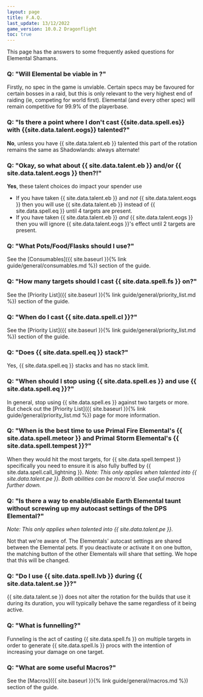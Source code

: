 ```yaml
---
layout: page
title: F.A.Q.
last_update: 13/12/2022
game_version: 10.0.2 Dragonflight
toc: true
---
```


This page has the answers to some frequently asked questions for Elemental Shamans.

### Q: "Will Elemental be viable in <Expansion name> <game version>?"
Firstly, no spec in the game is unviable. Certain specs may be favoured for certain bosses in a raid, but this is only relevant to the very highest end of raiding (ie, competing for world first). Elemental (and every other spec) will remain competitive for 99.9% of the playerbase.
   
### Q: "Is there a point where I don't cast {{site.data.spell.es}} with {{site.data.talent.eogs}} talented?"
**No**, unless you have {{ site.data.talent.eb }} talented this part of the rotation remains the same as Shadowlands: always alternate!

### Q: "Okay, so what about {{ site.data.talent.eb }} and/or {{ site.data.talent.eogs }} then?!"
**Yes**, these talent choices do impact your spender use
   - If you have taken {{ site.data.talent.eb }} and *not* {{ site.data.talent.eogs }} then you will use {{ site.data.talent.eb }} instead of {{ site.data.spell.eq }} until 4 targets are present.
   - If you have taken {{ site.data.talent.eb }} *and* {{ site.data.talent.eogs }} then you will ignore {{ site.data.talent.eogs }}'s effect until 2 targets are present.
 
### Q: "What Pots/Food/Flasks should I use?"
See the [Consumables]({{ site.baseurl }}{% link guide/general/consumables.md %}) section of the guide.

### Q: "How many targets should I cast {{ site.data.spell.fs }} on?"
See the [Priority List]({{ site.baseurl }}{% link guide/general/priority_list.md %}) section of the guide.

### Q: "When do I cast {{ site.data.spell.cl }}?"
See the [Priority List]({{ site.baseurl }}{% link guide/general/priority_list.md %}) section of the guide.

### Q: "Does {{ site.data.spell.eq }} stack?"
Yes, {{ site.data.spell.eq }} stacks and has no stack limit.

### Q: "When should I stop using {{ site.data.spell.es }} and use {{ site.data.spell.eq }}?"
In general, stop using {{ site.data.spell.es }} against two targets or more. But check out the [Priority List]({{ site.baseurl }}{% link guide/general/priority_list.md %}) page for more information.

### Q: "When is the best time to use Primal Fire Elemental's {{ site.data.spell.meteor }} and Primal Storm Elemental's {{ site.data.spell.tempest }}?"
When they would hit the most targets, for {{ site.data.spell.tempest }} specifically you need to ensure it is also fully buffed by {{ site.data.spell.call_lightning }}.
*Note: This only applies when talented into {{ site.data.talent.pe }}. Both abilities can be macro'd. See useful macros further down.*

### Q: "Is there a way to enable/disable Earth Elemental taunt without screwing up my autocast settings of the DPS Elemental?"
*Note: This only applies when talented into {{ site.data.talent.pe }}.*

Not that we're aware of. The Elementals' autocast settings are shared between the Elemental pets. If you deactivate or activate it on one button, the matching button of the other Elementals will share that setting. We hope that this will be changed.

### Q: "Do I use {{ site.data.spell.lvb }} during {{ site.data.talent.se }}?"
{{ site.data.talent.se }} does not alter the rotation for the builds that use it during its duration, you will typically behave the same regardless of it being active.

### Q: "What is funnelling?"
Funneling is the act of casting {{ site.data.spell.fs }} on multiple targets in order to generate {{ site.data.spell.ls }} procs with the intention of increasing your damage on one target.

### Q: "What are some useful Macros?"
See the [Macros]({{ site.baseurl }}{% link guide/general/macros.md %}) section of the guide.
 
